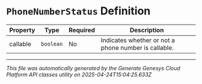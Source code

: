 # `PhoneNumberStatus` Definition

| Property | Type | Required | Description |
|----------|------|----------|-------------|
| callable | `boolean` | No | Indicates whether or not a phone number is callable. |

---

*This file was automatically generated by the Generate Genesys Cloud Platform API classes utility on 2025-04-24T15:04:25.633Z*